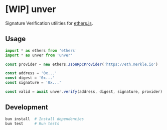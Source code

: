 # [WIP] unver

Signature Verification utilities for [ethers.js](https://github.com/ethers-io/ethers.js).

## Usage

```ts
import * as ethers from 'ethers'
import * as unver from 'unver'

const provider = new ethers.JsonRpcProvider('https://eth.merkle.io')

const address = '0x...'
const digest = '0x...'
const signature = '0x...'

const valid = await unver.verify(address, digest, signature, provider)
```

## Development

```bash
bun install  # Install dependencies
bun test     # Run tests
```